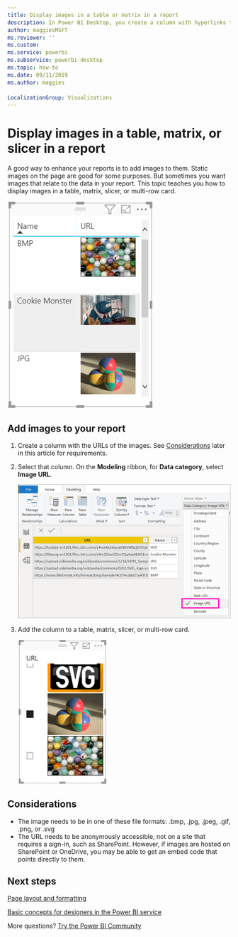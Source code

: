 ```yaml
---
title: Display images in a table or matrix in a report
description: In Power BI Desktop, you create a column with hyperlinks to images. Then in either Power BI Desktop or the Power BI service, add those hyperlinks to a report table, matrix, slicer, or multi-row card to display the image.
author: maggiesMSFT
ms.reviewer: ''
ms.custom:
ms.service: powerbi
ms.subservice: powerbi-desktop
ms.topic: how-to
ms.date: 09/11/2019
ms.author: maggies

LocalizationGroup: Visualizations
---
```

# Display images in a table, matrix, or slicer in a report

A good way to enhance your reports is to add images to them. Static images on the page are good for some purposes. But sometimes you want images that relate to the data in your report. This topic teaches you how to display images in a table, matrix, slicer, or multi-row card. 

![URL images in a table](media/power-bi-images-tables/power-bi-url-images-table.png)

## Add images to your report

1. Create a column with the URLs of the images. See [Considerations](#considerations) later in this article for requirements.

1. Select that column. On the **Modeling** ribbon, for **Data category**, select **Image URL**.

    ![Set Data category to Image URL](media/power-bi-images-tables/power-bi-set-url-image.png)

1. Add the column to a table, matrix, slicer, or multi-row card.

    ![Slicer with images](media/power-bi-images-tables/power-bi-url-images-slicer.png)

## Considerations

- The image needs to be in one of these file formats: .bmp, .jpg, .jpeg, .gif, .png, or  .svg
- The URL needs to be anonymously accessible, not on a site that requires a sign-in, such as SharePoint. However, if images are hosted on SharePoint or OneDrive, you may be able to get an embed code that points directly to them. 


## Next steps

[Page layout and formatting](/learn/modules/visuals-in-power-bi/12-formatting)

[Basic concepts for designers in the Power BI service](../fundamentals/service-basic-concepts.md)

More questions? [Try the Power BI Community](https://community.powerbi.com/)
